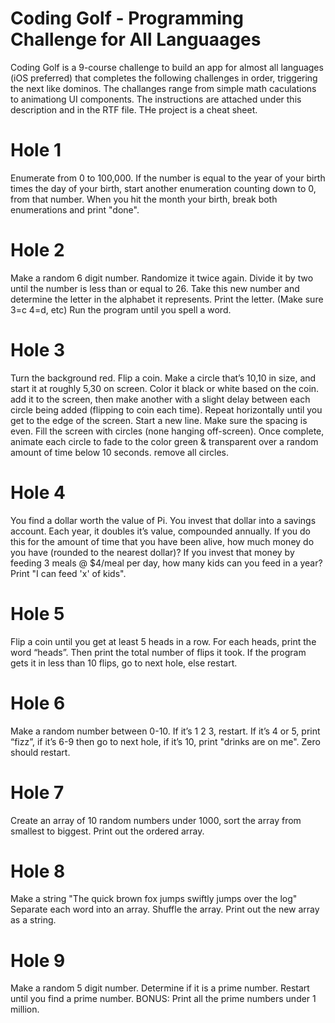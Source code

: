 Coding Golf - Programming Challenge for All Languaages
============

Coding Golf is a 9-course challenge to build an app for almost all languages (iOS preferred) that completes the following challenges in order, triggering the next like dominos. The challanges range from simple math caculations to animationg UI components. The instructions are attached under this description and in the RTF file. THe project is a cheat sheet.

# Hole 1

Enumerate from 0 to 100,000. If the number is equal to the year of your birth times the day of your birth, start another enumeration counting down to 0, from that number. When you hit the month your birth, break both enumerations and print "done".

# Hole 2

Make a random 6 digit number. Randomize it twice again. Divide it by two until the number is less than or equal to 26. Take this new number and determine the letter in the alphabet it represents. Print the letter. (Make sure 3=c 4=d, etc) Run the program until you spell a word.

# Hole 3

Turn the background red. Flip a coin. Make a circle that’s 10,10 in size, and start it at roughly 5,30 on screen. Color it black or white based on the coin. add it to the screen, then make another with a slight delay between each circle being added (flipping to coin each time). Repeat horizontally until you get to the edge of the screen. Start a new line. Make sure the spacing is even. Fill the screen with circles (none hanging off-screen). Once complete, animate each circle to fade to the color green & transparent over a random amount of time below 10 seconds. remove all circles.

# Hole 4

You find a dollar worth the value of Pi. You invest that dollar into a savings account. Each year, it doubles it’s value, compounded annually. If you do this for the amount of time that you have been alive, how much money do you have (rounded to the nearest dollar)? If you invest that money by feeding 3 meals @ $4/meal per day, how many kids can you feed in a year? Print "I can feed 'x' of kids".

# Hole 5

Flip a coin until you get at least 5 heads in a row. For each heads, print the word “heads”. Then print the total number of flips it took. If the program gets it in less than 10 flips, go to next hole, else restart.

# Hole 6

Make a random number between 0-10. If it’s 1 2 3, restart. If it’s 4 or 5, print “fizz”, if it’s 6-9 then go to next hole, if it’s 10, print "drinks are on me". Zero should restart.

# Hole 7 

Create an array of 10 random numbers under 1000, sort the array from smallest to biggest. 
Print out the ordered array. 

# Hole 8 

Make a string "The quick brown fox jumps swiftly jumps over the log" Separate each word into an array. Shuffle the array. Print out the new array as a string.

# Hole 9
Make a random 5 digit number. Determine if it is a prime number. Restart until you find a prime number. BONUS: Print all the prime numbers under 1 million.